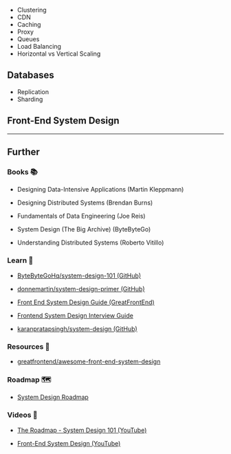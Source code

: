 - Clustering
- CDN
- Caching
- Proxy
- Queues
- Load Balancing
- Horizontal vs Vertical Scaling

## Databases

- Replication
- Sharding

## Front-End System Design

---
## Further

### Books 📚

- Designing Data-Intensive Applications (Martin Kleppmann)

- Designing Distributed Systems (Brendan Burns)

- Fundamentals of Data Engineering (Joe Reis)

- System Design (The Big Archive) (ByteByteGo)

- Understanding Distributed Systems (Roberto Vitillo)

### Learn 🧠

- [ByteByteGoHq/system-design-101 (GitHub)](https://github.com/ByteByteGoHq/system-design-101)

- [donnemartin/system-design-primer (GitHub)](https://github.com/donnemartin/system-design-primer#readme)

- [Front End System Design Guide (GreatFrontEnd)](https://www.greatfrontend.com/system-design)

- [Frontend System Design Interview Guide](https://www.frontendinterviewhandbook.com/front-end-system-design)

- [karanpratapsingh/system-design (GitHub)](https://github.com/karanpratapsingh/system-design#readme)

### Resources 🧩

- [greatfrontend/awesome-front-end-system-design](https://github.com/greatfrontend/awesome-front-end-system-design)

### Roadmap 🗺

- [System Design Roadmap](https://roadmap.sh/system-design)

### Videos 🎥

- [The Roadmap - System Design 101 (YouTube)](https://youtube.com/playlist?list=PLkZYeFmDuaN37TGlJ79pWOEIt-XcFa8Ev)

- [Front-End System Design (YouTube)](https://www.youtube.com/playlist?list=PLI9W87-Dqn7j_x6QtR6sUjycJR7nQLBqT)